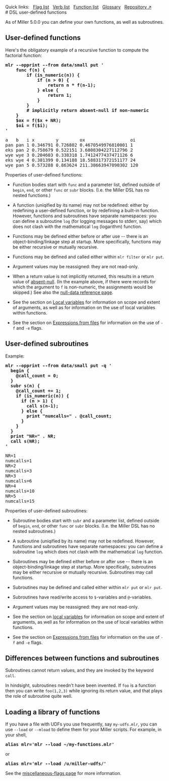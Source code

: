 <!---  PLEASE DO NOT EDIT DIRECTLY. EDIT THE .md.in FILE PLEASE. --->
<div>
<span class="quicklinks">
Quick links:
&nbsp;
<a class="quicklink" href="../reference-main-flag-list/index.html">Flag list</a>
&nbsp;
<a class="quicklink" href="../reference-verbs/index.html">Verb list</a>
&nbsp;
<a class="quicklink" href="../reference-dsl-builtin-functions/index.html">Function list</a>
&nbsp;
<a class="quicklink" href="../glossary/index.html">Glossary</a>
&nbsp;
<a class="quicklink" href="https://github.com/johnkerl/miller" target="_blank">Repository ↗</a>
</span>
</div>
# DSL user-defined functions

As of Miller 5.0.0 you can define your own functions, as well as subroutines.

## User-defined functions

Here's the obligatory example of a recursive function to compute the factorial function:

<pre class="pre-highlight-in-pair">
<b>mlr --opprint --from data/small put '</b>
<b>    func f(n) {</b>
<b>        if (is_numeric(n)) {</b>
<b>            if (n > 0) {</b>
<b>                return n * f(n-1);</b>
<b>            } else {</b>
<b>                return 1;</b>
<b>            }</b>
<b>        }</b>
<b>        # implicitly return absent-null if non-numeric</b>
<b>    }</b>
<b>    $ox = f($x + NR);</b>
<b>    $oi = f($i);</b>
<b>'</b>
</pre>
<pre class="pre-non-highlight-in-pair">
a   b   i x        y        ox                 oi
pan pan 1 0.346791 0.726802 0.4670549976810001 1
eks pan 2 0.758679 0.522151 3.6808304227112796 2
wye wye 3 0.204603 0.338318 1.7412477437471126 6
eks wye 4 0.381399 0.134188 18.588317372151177 24
wye pan 5 0.573288 0.863624 211.38663947090302 120
</pre>

Properties of user-defined functions:

* Function bodies start with `func` and a parameter list, defined outside of `begin`, `end`, or other `func` or `subr` blocks. (I.e. the Miller DSL has no nested functions.)

* A function (uniqified by its name) may not be redefined: either by redefining a user-defined function, or by redefining a built-in function. However, functions and subroutines have separate namespaces: you can define a subroutine `log` (for logging messages to stderr, say) which does not clash with the mathematical `log` (logarithm) function.

* Functions may be defined either before or after use -- there is an object-binding/linkage step at startup.  More specifically, functions may be either recursive or mutually recursive.

* Functions may be defined and called either within `mlr filter` or `mlr put`.

* Argument values may be reassigned: they are not read-only.

* When a return value is not implicitly returned, this results in a return value of [absent-null](reference-main-null-data.md). (In the example above, if there were records for which the argument to `f` is non-numeric, the assignments would be skipped.) See also the [null-data reference page](reference-main-null-data.md).

* See the section on [Local variables](reference-dsl-variables.md#local-variables) for information on scope and extent of arguments, as well as for information on the use of local variables within functions.

* See the section on [Expressions from files](reference-dsl-syntax.md#expressions-from-files) for information on the use of `-f` and `-e` flags.

## User-defined subroutines

Example:

<pre class="pre-highlight-in-pair">
<b>mlr --opprint --from data/small put -q '</b>
<b>  begin {</b>
<b>    @call_count = 0;</b>
<b>  }</b>
<b>  subr s(n) {</b>
<b>    @call_count += 1;</b>
<b>    if (is_numeric(n)) {</b>
<b>      if (n > 1) {</b>
<b>        call s(n-1);</b>
<b>      } else {</b>
<b>        print "numcalls=" . @call_count;</b>
<b>      }</b>
<b>    }</b>
<b>  }</b>
<b>  print "NR=" . NR;</b>
<b>  call s(NR);</b>
<b>'</b>
</pre>
<pre class="pre-non-highlight-in-pair">
NR=1
numcalls=1
NR=2
numcalls=3
NR=3
numcalls=6
NR=4
numcalls=10
NR=5
numcalls=15
</pre>

Properties of user-defined subroutines:

* Subroutine bodies start with `subr` and a parameter list, defined outside of `begin`, `end`, or other `func` or `subr` blocks. (I.e. the Miller DSL has no nested subroutines.)

* A subroutine (uniqified by its name) may not be redefined. However, functions and subroutines have separate namespaces: you can define a subroutine `log` which does not clash with the mathematical `log` function.

* Subroutines may be defined either before or after use -- there is an object-binding/linkage step at startup.  More specifically, subroutines may be either recursive or mutually recursive. Subroutines may call functions.

* Subroutines may be defined and called either within `mlr put` or `mlr put`.

* Subroutines have read/write access to `$`-variables and `@`-variables.

* Argument values may be reassigned: they are not read-only.

* See the section on [local variables](reference-dsl-variables.md#local-variables) for information on scope and extent of arguments, as well as for information on the use of local variables within functions.

* See the section on [Expressions from files](reference-dsl-syntax.md#expressions-from-files) for information on the use of `-f` and `-e` flags.

## Differences between functions and subroutines

Subroutines cannot return values, and they are invoked by the keyword `call`.

In hindsight, subroutines needn't have been invented. If `foo` is a function
then you can write `foo(1,2,3)` while ignoring its return value, and that plays
the role of subroutine quite well.

## Loading a library of functions

If you have a file with UDFs you use frequently, say `my-udfs.mlr`, you can use
`--load` or `--mload` to define them for your Miller scripts. For example, in
your shell, 

<pre class="pre-highlight-non-pair">
<b>alias mlr='mlr --load ~/my-functions.mlr'</b>
</pre>

or

<pre class="pre-highlight-non-pair">
<b>alias mlr='mlr --load /u/miller-udfs/'</b>
</pre>

See the [miscellaneous-flags page](reference-main-flag-list.md#miscellaneous-flags) for more information.
